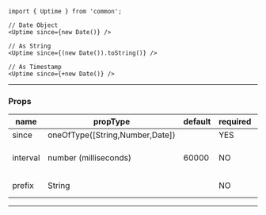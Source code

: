 
```
import { Uptime } from 'common';

// Date Object
<Uptime since={new Date()} />

// As String
<Uptime since={(new Date()).toString()} />

// As Timestamp
<Uptime since={+new Date()} />

```

---

### Props

| name     | propType                       | default | required | description                 |
|----------|--------------------------------|---------|----------|-----------------------------|
| since    | oneOfType([String,Number,Date])|         |   YES    | -                           |
| interval | number (milliseconds)          |  60000  |   NO     | How often should we update? |
| prefix   | String                         |         |   NO     | Prefix time with value      |

---

